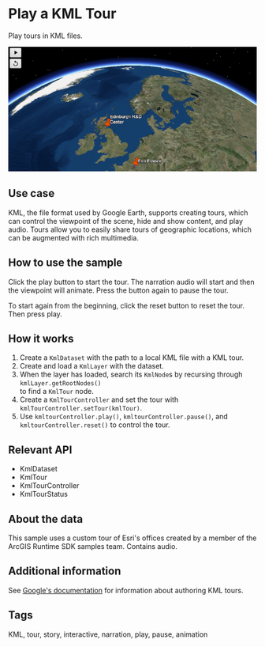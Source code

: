 <h1>Play a KML Tour</h1>

<p>Play tours in KML files.</p>

<p><img src="PlayAKMLTour.png"/></p>

<h2>Use case</h2>

<p>KML, the file format used by Google Earth, supports creating tours, which can control the viewpoint of the scene, hide and show content, and play audio. Tours allow you to easily share tours of geographic locations, which can be augmented with rich multimedia.</p>

<h2>How to use the sample</h2>

<p>Click the play button to start the tour. The narration audio will start and then the viewpoint will animate. Press 
the button again to pause the tour. 

To start again from the beginning, click the reset button to reset the tour. Then press play.</p>

<h2>How it works</h2>

<ol>
<li>Create a <code>KmlDataset</code> with the path to a local KML file with a KML tour.</li>
<li>Create and load a <code>KmlLayer</code> with the dataset.</li>
<li>When the layer has loaded, search its <code>KmlNode</code>s by recursing through <code>kmlLayer.getRootNodes()
</code> to find a <code>KmlTour</code> node.</li>
<li>Create a <code>KmlTourController</code> and set the tour with <code>kmlTourController.setTour(kmlTour)</code>.</li>
<li>Use <code>kmltourController.play()</code>, <code>kmltourController.pause()</code>, and <code>kmltourController.reset()</code> to control the tour.</li>
</ol>

<h2>Relevant API</h2>

<ul>
<li>KmlDataset</li>
<li>KmlTour</li>
<li>KmlTourController</li>
<li>KmlTourStatus</li>
</ul>

<h2>About the data</h2>

<p>This sample uses a custom tour of Esri's offices created by a member of the ArcGIS Runtime SDK samples team. 
Contains audio.</p>

<h2>Additional information</h2>

<p>See <a href="https://developers.google.com/kml/documentation/touring">Google's documentation</a> for information about authoring KML tours.</p>

<h2>Tags</h2>

<p>KML, tour, story, interactive, narration, play, pause, animation</p>
